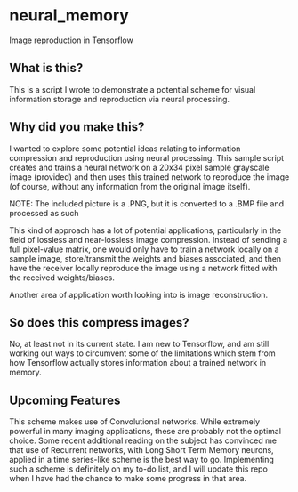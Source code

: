 # neural_memory
Image reproduction in Tensorflow

## What is this?
This is a script I wrote to demonstrate a potential scheme for visual information storage and reproduction via neural processing. 

## Why did you make this?
I wanted to explore some potential ideas relating to information compression and reproduction using neural processing. This sample script creates and trains a neural network on a 20x34 pixel sample grayscale image (provided) and then uses this trained network to reproduce the image (of course, without any information from the original image itself). 

NOTE: The included picture is a .PNG, but it is converted to a .BMP file and processed as such

This kind of approach has a lot of potential applications, particularly in the field of lossless and near-lossless image compression. Instead of sending a full pixel-value matrix, one would only have to train a network locally on a sample image, store/transmit the weights and biases associated, and then have the receiver locally reproduce the image using a network fitted with the received weights/biases.

Another area of application worth looking into is image reconstruction.

## So does this compress images?
No, at least not in its current state. I am new to Tensorflow, and am still working out ways to circumvent some of the limitations which stem from how Tensorflow actually stores information about a trained network in memory.

## Upcoming Features
This scheme makes use of Convolutional networks. While extremely powerful in many imaging applications, these are probably not the optimal choice. Some recent additional reading on the subject has convinced me that use of Recurrent networks, with Long Short Term Memory neurons, applied in a time series-like scheme is the best way to go. Implementing such a scheme is definitely on my to-do list, and I will update this repo when I have had the chance to make some progress in that area.
